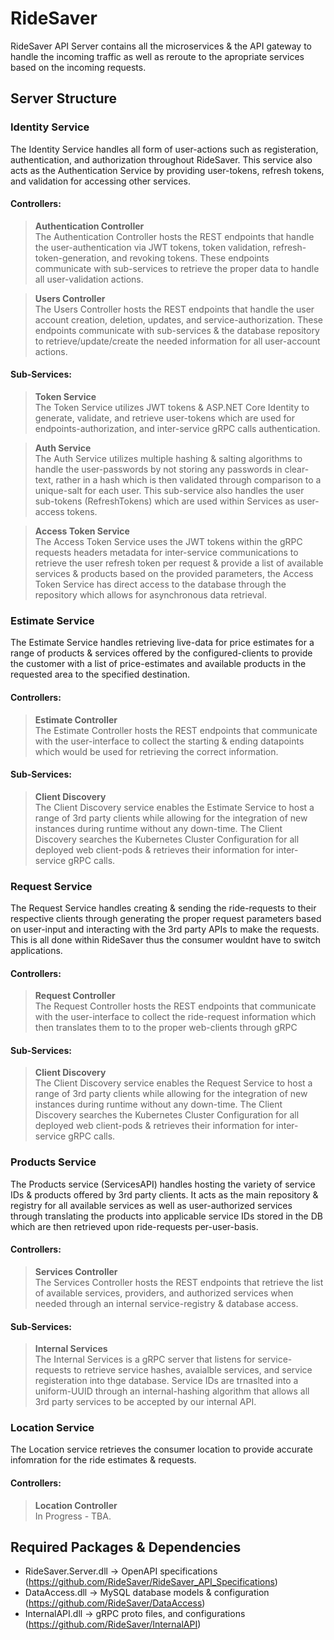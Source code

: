 # RideSaver
RideSaver API Server contains all the microservices & the API gateway to handle the incoming traffic as well as reroute to the apropriate services based on the incoming requests.

## Server Structure

### Identity Service

The Identity Service handles all form of user-actions such as registeration, authentication, and authorization throughout RideSaver. This service also acts as the Authentication Service by providing user-tokens, refresh tokens, and validation for accessing other services. 

#### Controllers: 

> **Authentication Controller**\
The Authentication Controller hosts the REST endpoints that handle the user-authentication via JWT tokens, token validation, refresh-token-generation, and revoking tokens. These endpoints communicate with sub-services to retrieve the proper data to handle all user-validation actions.

> **Users Controller**\
The Users Controller hosts the REST endpoints that handle the user account creation, deletion, updates, and service-authorization. These endpoints communicate with sub-services & the database repository to retrieve/update/create the needed information for all user-account actions.

#### Sub-Services: 
> **Token Service**\
The Token Service utilizes JWT tokens & ASP.NET Core Identity to generate, validate, and retrieve user-tokens which are used for endpoints-authorization, and inter-service gRPC calls authentication. 

> **Auth Service**\
The Auth Service utilizes multiple hashing & salting algorithms to handle the user-passwords by not storing any passwords in clear-text, rather in a hash which is then validated through comparison to a unique-salt for each user. This sub-service also handles the user sub-tokens (RefreshTokens) which are used within Services as user-access tokens.

> **Access Token Service**\
The Access Token Service uses the JWT tokens within the gRPC requests headers metadata for inter-service communications to retrieve the user refresh token per request & provide a list of available services & products based on the provided parameters, the Access Token Service has direct access to the database through the repository which allows for asynchronous data retrieval. 

### Estimate Service

The Estimate Service handles retrieving live-data for price estimates for a range of products & services offered by the configured-clients to provide the customer with a list of price-estimates and available products in the requested area to the specified destination.

#### Controllers: 

> **Estimate Controller**\
The Estimate Controller hosts the REST endpoints that communicate with the user-interface to collect the starting & ending datapoints which would be used for retrieving the correct information.

#### Sub-Services: 
> **Client Discovery**\
The Client Discovery service enables the Estimate Service to host a range of 3rd party clients while allowing for the integration of new instances during runtime without any down-time. The Client Discovery searches the Kubernetes Cluster Configuration for all deployed web client-pods & retrieves their information for inter-service gRPC calls. 

### Request Service

The Request Service handles creating & sending the ride-requests to their respective clients through generating the proper request parameters based on user-input and interacting with the 3rd party APIs to make the requests. This is all done within RideSaver thus the consumer wouldnt have to switch applications.

#### Controllers: 
> **Request Controller**\
The Request Controller hosts the REST endpoints that communicate with the user-interface to collect the ride-request information which then translates them to to the proper web-clients through gRPC

#### Sub-Services: 
> **Client Discovery**\
The Client Discovery service enables the Request Service to host a range of 3rd party clients while allowing for the integration of new instances during runtime without any down-time. The Client Discovery searches the Kubernetes Cluster Configuration for all deployed web client-pods & retrieves their information for inter-service gRPC calls. 

### Products Service

The Products service (ServicesAPI) handles hosting the variety of service IDs & products offered by 3rd party clients. It acts as the main repository & registry for all available services as well as user-authorized services through translating the products into applicable service IDs stored in the DB which are then retrieved upon ride-requests per-user-basis. 

#### Controllers: 

> **Services Controller**\
The Services Controller hosts the REST endpoints that retrieve the list of available services, providers, and authorized services when needed through an internal service-registry & database access. 

#### Sub-Services: 
> **Internal Services**\
The Internal Services is a gRPC server that listens for service-requests to retrieve service hashes, avaialble services, and service registeration into thge database. Service IDs are trnaslted into a uniform-UUID through an internal-hashing algorithm that allows all 3rd party services to be accepted by our internal API.

### Location Service

The Location service retrieves the consumer location to provide accurate infomration for the ride estimates & requests.
#### Controllers: 

> **Location Controller**\
In Progress - TBA.

## Required Packages & Dependencies

- RideSaver.Server.dll -> OpenAPI specifications (https://github.com/RideSaver/RideSaver_API_Specifications)
- DataAccess.dll -> MySQL database models & configuration (https://github.com/RideSaver/DataAccess)
- InternalAPI.dll -> gRPC proto files, and configurations (https://github.com/RideSaver/InternalAPI)
